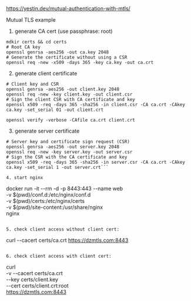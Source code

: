 https://yestin.dev/mutual-authentication-with-mtls/

Mutual TLS example

1. generate CA cert (use passphrase: root)

```
mdkir certs && cd certs
# Root CA key
openssl genrsa -aes256 -out ca.key 2048
# Generate the certificate without using a CSR
openssl req -new -x509 -days 365 -key ca.key -out ca.crt
```

2. generate client certificate

```
# Client key and CSR
openssl genrsa -aes256 -out client.key 2048
openssl req -new -key client.key -out client.csr
# Sign the client CSR with CA certificate and key
openssl x509 -req -days 365 -sha256 -in client.csr -CA ca.crt -CAkey ca.key -set_serial 01 -out client.crt

openssl verify -verbose -CAfile ca.crt client.crt
```

3. generate server certificate

```
# Server key and certificate sign request (CSR)
openssl genrsa -aes256 -out server.key 2048
openssl req -new -key server.key -out server.csr
# Sign the CSR with the CA certificate and key
openssl x509 -req -days 365 -sha256 -in server.csr -CA ca.crt -CAkey ca.key -set_serial 1 -out server.crt```

4. start nginx

```
docker run -it --rm -d -p 8443:443 --name web \
    -v $(pwd)/conf.d:/etc/nginx/conf.d \
    -v $(pwd)/certs:/etc/nginx/certs \
    -v $(pwd)/site-content:/usr/share/nginx \
    nginx
```

5. check client access without client cert:

```
curl --cacert certs/ca.crt https://dzmtls.com:8443
```

6. check client access with client cert:

```
curl \
  -v --cacert certs/ca.crt \
  --key certs/client.key \
  --cert certs/client.crt:root \
  https://dzmtls.com:8443
```
